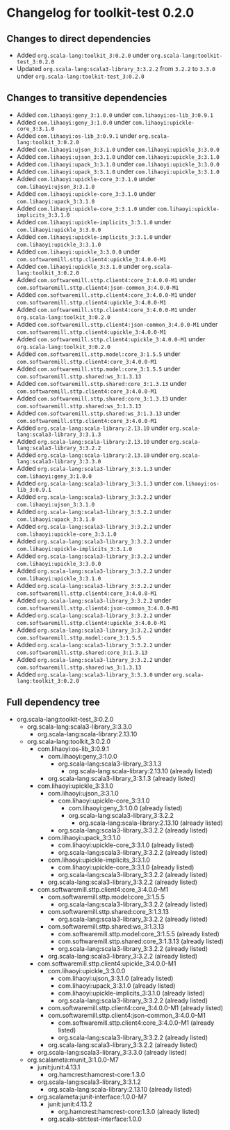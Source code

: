# Changelog for toolkit-test 0.2.0

## Changes to direct dependencies
 - Added `org.scala-lang:toolkit_3:0.2.0` under `org.scala-lang:toolkit-test_3:0.2.0`
 - Updated `org.scala-lang:scala3-library_3:3.2.2` from `3.2.2` to `3.3.0` under `org.scala-lang:toolkit-test_3:0.2.0`

## Changes to transitive dependencies
 - Added `com.lihaoyi:geny_3:1.0.0` under `com.lihaoyi:os-lib_3:0.9.1`
 - Added `com.lihaoyi:geny_3:1.0.0` under `com.lihaoyi:upickle-core_3:3.1.0`
 - Added `com.lihaoyi:os-lib_3:0.9.1` under `org.scala-lang:toolkit_3:0.2.0`
 - Added `com.lihaoyi:ujson_3:3.1.0` under `com.lihaoyi:upickle_3:3.0.0`
 - Added `com.lihaoyi:ujson_3:3.1.0` under `com.lihaoyi:upickle_3:3.1.0`
 - Added `com.lihaoyi:upack_3:3.1.0` under `com.lihaoyi:upickle_3:3.0.0`
 - Added `com.lihaoyi:upack_3:3.1.0` under `com.lihaoyi:upickle_3:3.1.0`
 - Added `com.lihaoyi:upickle-core_3:3.1.0` under `com.lihaoyi:ujson_3:3.1.0`
 - Added `com.lihaoyi:upickle-core_3:3.1.0` under `com.lihaoyi:upack_3:3.1.0`
 - Added `com.lihaoyi:upickle-core_3:3.1.0` under `com.lihaoyi:upickle-implicits_3:3.1.0`
 - Added `com.lihaoyi:upickle-implicits_3:3.1.0` under `com.lihaoyi:upickle_3:3.0.0`
 - Added `com.lihaoyi:upickle-implicits_3:3.1.0` under `com.lihaoyi:upickle_3:3.1.0`
 - Added `com.lihaoyi:upickle_3:3.0.0` under `com.softwaremill.sttp.client4:upickle_3:4.0.0-M1`
 - Added `com.lihaoyi:upickle_3:3.1.0` under `org.scala-lang:toolkit_3:0.2.0`
 - Added `com.softwaremill.sttp.client4:core_3:4.0.0-M1` under `com.softwaremill.sttp.client4:json-common_3:4.0.0-M1`
 - Added `com.softwaremill.sttp.client4:core_3:4.0.0-M1` under `com.softwaremill.sttp.client4:upickle_3:4.0.0-M1`
 - Added `com.softwaremill.sttp.client4:core_3:4.0.0-M1` under `org.scala-lang:toolkit_3:0.2.0`
 - Added `com.softwaremill.sttp.client4:json-common_3:4.0.0-M1` under `com.softwaremill.sttp.client4:upickle_3:4.0.0-M1`
 - Added `com.softwaremill.sttp.client4:upickle_3:4.0.0-M1` under `org.scala-lang:toolkit_3:0.2.0`
 - Added `com.softwaremill.sttp.model:core_3:1.5.5` under `com.softwaremill.sttp.client4:core_3:4.0.0-M1`
 - Added `com.softwaremill.sttp.model:core_3:1.5.5` under `com.softwaremill.sttp.shared:ws_3:1.3.13`
 - Added `com.softwaremill.sttp.shared:core_3:1.3.13` under `com.softwaremill.sttp.client4:core_3:4.0.0-M1`
 - Added `com.softwaremill.sttp.shared:core_3:1.3.13` under `com.softwaremill.sttp.shared:ws_3:1.3.13`
 - Added `com.softwaremill.sttp.shared:ws_3:1.3.13` under `com.softwaremill.sttp.client4:core_3:4.0.0-M1`
 - Added `org.scala-lang:scala-library:2.13.10` under `org.scala-lang:scala3-library_3:3.1.3`
 - Added `org.scala-lang:scala-library:2.13.10` under `org.scala-lang:scala3-library_3:3.2.2`
 - Added `org.scala-lang:scala-library:2.13.10` under `org.scala-lang:scala3-library_3:3.3.0`
 - Added `org.scala-lang:scala3-library_3:3.1.3` under `com.lihaoyi:geny_3:1.0.0`
 - Added `org.scala-lang:scala3-library_3:3.1.3` under `com.lihaoyi:os-lib_3:0.9.1`
 - Added `org.scala-lang:scala3-library_3:3.2.2` under `com.lihaoyi:ujson_3:3.1.0`
 - Added `org.scala-lang:scala3-library_3:3.2.2` under `com.lihaoyi:upack_3:3.1.0`
 - Added `org.scala-lang:scala3-library_3:3.2.2` under `com.lihaoyi:upickle-core_3:3.1.0`
 - Added `org.scala-lang:scala3-library_3:3.2.2` under `com.lihaoyi:upickle-implicits_3:3.1.0`
 - Added `org.scala-lang:scala3-library_3:3.2.2` under `com.lihaoyi:upickle_3:3.0.0`
 - Added `org.scala-lang:scala3-library_3:3.2.2` under `com.lihaoyi:upickle_3:3.1.0`
 - Added `org.scala-lang:scala3-library_3:3.2.2` under `com.softwaremill.sttp.client4:core_3:4.0.0-M1`
 - Added `org.scala-lang:scala3-library_3:3.2.2` under `com.softwaremill.sttp.client4:json-common_3:4.0.0-M1`
 - Added `org.scala-lang:scala3-library_3:3.2.2` under `com.softwaremill.sttp.client4:upickle_3:4.0.0-M1`
 - Added `org.scala-lang:scala3-library_3:3.2.2` under `com.softwaremill.sttp.model:core_3:1.5.5`
 - Added `org.scala-lang:scala3-library_3:3.2.2` under `com.softwaremill.sttp.shared:core_3:1.3.13`
 - Added `org.scala-lang:scala3-library_3:3.2.2` under `com.softwaremill.sttp.shared:ws_3:1.3.13`
 - Added `org.scala-lang:scala3-library_3:3.3.0` under `org.scala-lang:toolkit_3:0.2.0`

## Full dependency tree

 - org.scala-lang:toolkit-test_3:0.2.0
   - org.scala-lang:scala3-library_3:3.3.0
     - org.scala-lang:scala-library:2.13.10
   - org.scala-lang:toolkit_3:0.2.0
     - com.lihaoyi:os-lib_3:0.9.1
       - com.lihaoyi:geny_3:1.0.0
         - org.scala-lang:scala3-library_3:3.1.3
           - org.scala-lang:scala-library:2.13.10 (already listed)
       - org.scala-lang:scala3-library_3:3.1.3 (already listed)
     - com.lihaoyi:upickle_3:3.1.0
       - com.lihaoyi:ujson_3:3.1.0
         - com.lihaoyi:upickle-core_3:3.1.0
           - com.lihaoyi:geny_3:1.0.0 (already listed)
           - org.scala-lang:scala3-library_3:3.2.2
             - org.scala-lang:scala-library:2.13.10 (already listed)
         - org.scala-lang:scala3-library_3:3.2.2 (already listed)
       - com.lihaoyi:upack_3:3.1.0
         - com.lihaoyi:upickle-core_3:3.1.0 (already listed)
         - org.scala-lang:scala3-library_3:3.2.2 (already listed)
       - com.lihaoyi:upickle-implicits_3:3.1.0
         - com.lihaoyi:upickle-core_3:3.1.0 (already listed)
         - org.scala-lang:scala3-library_3:3.2.2 (already listed)
       - org.scala-lang:scala3-library_3:3.2.2 (already listed)
     - com.softwaremill.sttp.client4:core_3:4.0.0-M1
       - com.softwaremill.sttp.model:core_3:1.5.5
         - org.scala-lang:scala3-library_3:3.2.2 (already listed)
       - com.softwaremill.sttp.shared:core_3:1.3.13
         - org.scala-lang:scala3-library_3:3.2.2 (already listed)
       - com.softwaremill.sttp.shared:ws_3:1.3.13
         - com.softwaremill.sttp.model:core_3:1.5.5 (already listed)
         - com.softwaremill.sttp.shared:core_3:1.3.13 (already listed)
         - org.scala-lang:scala3-library_3:3.2.2 (already listed)
       - org.scala-lang:scala3-library_3:3.2.2 (already listed)
     - com.softwaremill.sttp.client4:upickle_3:4.0.0-M1
       - com.lihaoyi:upickle_3:3.0.0
         - com.lihaoyi:ujson_3:3.1.0 (already listed)
         - com.lihaoyi:upack_3:3.1.0 (already listed)
         - com.lihaoyi:upickle-implicits_3:3.1.0 (already listed)
         - org.scala-lang:scala3-library_3:3.2.2 (already listed)
       - com.softwaremill.sttp.client4:core_3:4.0.0-M1 (already listed)
       - com.softwaremill.sttp.client4:json-common_3:4.0.0-M1
         - com.softwaremill.sttp.client4:core_3:4.0.0-M1 (already listed)
         - org.scala-lang:scala3-library_3:3.2.2 (already listed)
       - org.scala-lang:scala3-library_3:3.2.2 (already listed)
     - org.scala-lang:scala3-library_3:3.3.0 (already listed)
   - org.scalameta:munit_3:1.0.0-M7
     - junit:junit:4.13.1
       - org.hamcrest:hamcrest-core:1.3.0
     - org.scala-lang:scala3-library_3:3.1.2
       - org.scala-lang:scala-library:2.13.10 (already listed)
     - org.scalameta:junit-interface:1.0.0-M7
       - junit:junit:4.13.2
         - org.hamcrest:hamcrest-core:1.3.0 (already listed)
       - org.scala-sbt:test-interface:1.0.0
